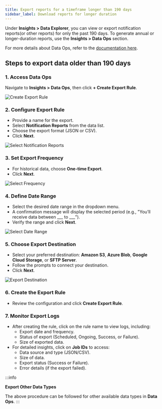 ```yaml
---
title: Export reports for a timeframe longer than 190 days
sidebar_label: Download reports for longer duration
---
```



Under **Insights > Data Explorer**, you can view or export notification reports(or other reports) for only the past 190 days. To generate annual or longer-duration reports, use the **Insights > Data Ops** section.

For more details about Data Ops, refer to the [documentation here](https://docs.yellow.ai/docs/platform_concepts/growth/dataops).

## Steps to export data older than 190 days

### 1. Access Data Ops
Navigate to **Insights > Data Ops**, then click **+ Create Export Rule**.

![Create Export Rule](https://imgur.com/BMkvsPa.png)

### 2. Configure Export Rule
- Provide a name for the export.
- Select **Notification Reports** from the data list.
- Choose the export format (JSON or CSV).
- Click **Next**.

![Select Notification Reports](https://imgur.com/tyq9Dyi.png)

### 3. Set Export Frequency
- For historical data, choose **One-time Export**.
- Click **Next**.

![Select Frequency](https://imgur.com/lZaMKff.png)

### 4. Define Date Range
- Select the desired date range in the dropdown menu.
- A confirmation message will display the selected period (e.g., "You’ll receive data between ___ to ___").
- Verify the range and click **Next**.

![Select Date Range](https://imgur.com/GRyCwFN.png)

### 5. Choose Export Destination
- Select your preferred destination: **Amazon S3**, **Azure Blob**, **Google Cloud Storage**, or **SFTP Server**.
- Follow the prompts to connect your destination.
- Click **Next**.

![Export Destination](https://imgur.com/0WDjHN4.png)

### 6. Create the Export Rule
- Review the configuration and click **Create Export Rule**.

### 7. Monitor Export Logs
- After creating the rule, click on the rule name to view logs, including:
  - Export date and frequency.
  - Status of export (Scheduled, Ongoing, Success, or Failure).
  - Size of exported data.
- For detailed insights, click on **Job IDs** to access:
  - Data source and type (JSON/CSV).
  - Size of data.
  - Export status (Success or Failure).
  - Error details (if the export failed).

:::info

**Export Other Data Types**

The above procedure can be followed for other available data types in **Data Ops**.
:::
